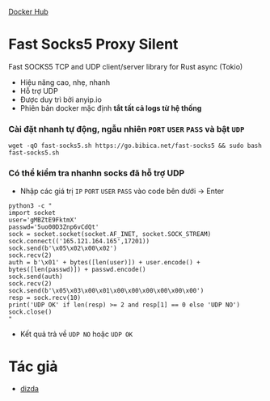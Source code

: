 [Docker Hub](https://hub.docker.com/r/bibica/fast-socks5-server-silent)
# Fast Socks5 Proxy Silent

Fast SOCKS5 TCP and UDP client/server library for Rust async (Tokio)

- Hiệu năng cao, nhẹ, nhanh
- Hỗ trợ UDP
- Được duy trì bởi anyip.io
- Phiên bản docker mặc định **tắt tất cả logs từ hệ thống**

### Cài đặt nhanh tự động, ngẫu nhiên `PORT` `USER` `PASS` và bật `UDP`
```
wget -qO fast-socks5.sh https://go.bibica.net/fast-socks5 && sudo bash fast-socks5.sh
```

### Có thể kiểm tra nhanhn socks đã hỗ trợ UDP
- Nhập các giá trị `IP` `PORT` `USER` `PASS` vào code bên dưới -> Enter
```
python3 -c "
import socket
user='gMBZtE9FktmX'
passwd='5uo00D3Znp6vCdQt'
sock = socket.socket(socket.AF_INET, socket.SOCK_STREAM)
sock.connect(('165.121.164.165',17201))
sock.send(b'\x05\x02\x00\x02')
sock.recv(2)
auth = b'\x01' + bytes([len(user)]) + user.encode() + bytes([len(passwd)]) + passwd.encode()
sock.send(auth)
sock.recv(2)
sock.send(b'\x05\x03\x00\x01\x00\x00\x00\x00\x00\x00')
resp = sock.recv(10)
print('UDP OK' if len(resp) >= 2 and resp[1] == 0 else 'UDP NO')
sock.close()
"
```
- Kết quả trả về `UDP NO` hoặc `UDP OK`

# Tác giả
- [dizda](https://github.com/dizda)
